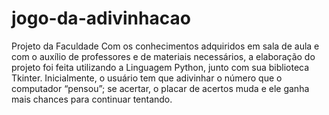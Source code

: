 # jogo-da-adivinhacao
 Projeto da Faculdade
 Com os conhecimentos adquiridos em sala de aula e com o auxílio de professores e de materiais necessários, a elaboração do projeto foi feita utilizando a Linguagem Python,  junto com sua biblioteca Tkinter.
Inicialmente, o usuário tem que adivinhar o número que o computador “pensou”; se acertar, o placar de acertos muda e ele ganha mais chances para continuar tentando.

